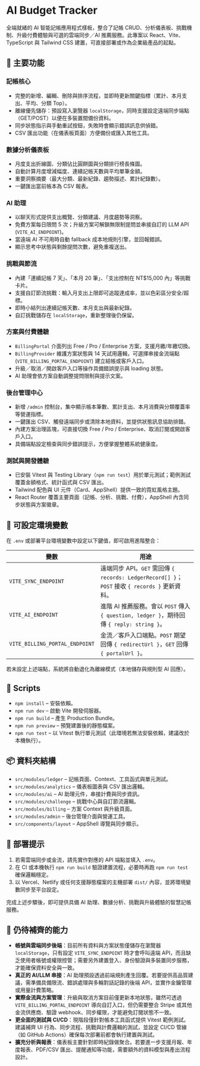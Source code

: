 # AI Budget Tracker

全端就緒的 AI 智能記帳應用程式樣板，整合了記帳 CRUD、分析儀表板、挑戰機制、升級付費體驗與可選的雲端同步／AI 推薦服務。此專案以 React、Vite、TypeScript 與 Tailwind CSS 建置，可直接部署或作為企業級產品的起點。

## 🌟 主要功能

### 記帳核心
- 完整的新增、編輯、刪除與排序流程，並即時更新關鍵指標（累計、本月支出、平均、分類 Top）。
- 離線優先儲存：預設寫入瀏覽器 `localStorage`，同時支援設定遠端同步端點（GET/POST）以便在多裝置間備份資料。
- 同步狀態指示與手動重試按鈕，失敗時會顯示錯誤訊息供偵錯。
- CSV 匯出功能（在儀表板頁面）方便備份或匯入其他工具。

### 數據分析儀表板
- 月度支出折線圖、分類佔比圓餅圖與分類排行榜長條圖。
- 自動計算月度增減幅度、連續記帳天數與平均單筆金額。
- 重要洞察摘要（最大分類、最新紀錄、趨勢描述、累計紀錄數）。
- 一鍵匯出當前帳本為 CSV 報表。

### AI 助理
- 以聊天形式提供支出概覽、分類建議、月度趨勢等洞察。
- 免費方案每日限問 5 次；升級方案可解鎖無限制提問並串接自訂的 LLM API (`VITE_AI_ENDPOINT`)。
- 當遠端 AI 不可用時自動 fallback 成本地規則引擎，並回報錯誤。
- 顯示思考中狀態與剩餘提問次數，避免重複送出。

### 挑戰與節流
- 內建「連續記帳 7 天」、「本月 20 筆」、「支出控制在 NT$15,000 內」等挑戰卡片。
- 支援自訂節流挑戰：輸入月支出上限即可追蹤達成率，並以色彩區分安全/超標。
- 即時小結列出連續記帳天數、本月支出與最新紀錄。
- 自訂挑戰儲存在 `localStorage`，重新整理後仍保留。

### 方案與付費體驗
- `BillingPortal` 介面列出 Free / Pro / Enterprise 方案，支援月繳/年繳切換。
- `BillingProvider` 維護方案狀態與 14 天試用邏輯，可選擇串接金流端點 (`VITE_BILLING_PORTAL_ENDPOINT`) 建立結帳或客戶入口。
- 升級／取消／開啟客戶入口等操作具備錯誤提示與 loading 狀態。
- AI 助理會依方案自動調整提問限制與提示文案。

### 後台管理中心
- 新增 `/admin` 控制台，集中顯示帳本筆數、累計支出、本月消費與分類覆蓋率等營運指標。
- 一鍵匯出 CSV、觸發遠端同步或清除本地資料，並提供狀態訊息協助排錯。
- 內建方案治理區塊，可直接切換 Free / Pro / Enterprise、取消訂閱或開啟客戶入口。
- 具備端點設定檢查與同步錯誤提示，方便掌握整體系統健康度。

### 測試與開發體驗
- 已安裝 Vitest 與 Testing Library（`npm run test`）用於單元測試；範例測試覆蓋金額格式、統計函式與 CSV 匯出。
- Tailwind 配色與 UI 元件（Card、AppShell）提供一致的霓虹風格主題。
- React Router 覆蓋主要頁面（記帳、分析、挑戰、付費），AppShell 內含同步狀態與方案徽章。

## 🔌 可設定環境變數
在 `.env` 或部署平台環境變數中設定以下鍵值，即可啟用進階整合：

| 變數 | 用途 |
|------|------|
| `VITE_SYNC_ENDPOINT` | 遠端同步 API。`GET` 需回傳 `{ records: LedgerRecord[] }`；`POST` 接收 `{ records }` 更新資料。 |
| `VITE_AI_ENDPOINT` | 進階 AI 推薦服務。會以 `POST` 傳入 `{ question, ledger }`，期待回傳 `{ reply: string }`。 |
| `VITE_BILLING_PORTAL_ENDPOINT` | 金流／客戶入口端點。`POST` 期望回傳 `{ redirectUrl }`，`GET` 回傳 `{ portalUrl }`。 |

若未設定上述端點，系統將自動退化為離線模式（本地儲存與規則型 AI 回應）。

## 🧪 Scripts
- `npm install` – 安裝依賴。
- `npm run dev` – 啟動 Vite 開發伺服器。
- `npm run build` – 產生 Production Bundle。
- `npm run preview` – 預覽建置後的靜態檔案。
- `npm run test` – 以 Vitest 執行單元測試（此環境若無法安裝依賴，建議改於本機執行）。

## 📦 資料夾結構
- `src/modules/ledger` – 記帳頁面、Context、工具函式與單元測試。
- `src/modules/analytics` – 儀表板圖表與 CSV 匯出邏輯。
- `src/modules/ai` – AI 助理元件，串接計費與同步資訊。
- `src/modules/challenge` – 挑戰中心與自訂節流邏輯。
- `src/modules/billing` – 方案 Context 與升級頁面。
- `src/modules/admin` – 後台管理介面與營運工具。
- `src/components/layout` – AppShell 導覽與同步顯示。

## 🚀 部署提示
1. 若需雲端同步或金流，請先實作對應的 API 端點並填入 `.env`。
2. 在 CI 或本機執行 `npm run build` 驗證建置流程，必要時再跑 `npm run test` 確保邏輯穩定。
3. 以 Vercel、Netlify 或任何支援靜態檔案的主機部署 `dist/` 內容，並將環境變數同步至平台設定。

完成上述步驟後，即可提供具備 AI 助理、數據分析、挑戰與升級體驗的智慧記帳服務。

## 🚧 仍待補齊的能力
- **帳號與雲端同步後端**：目前所有資料與方案狀態僅儲存在瀏覽器 `localStorage`，只有設定 `VITE_SYNC_ENDPOINT` 時才會呼叫遠端 API，而且缺乏使用者帳號或權限控管；需要另外建置登入、身份驗證與多裝置同步服務，才能確保資料安全與一致。
- **真正的 AI/LLM 串接**：AI 助理預設透過前端規則產生回覆。若要提供高品質建議，需準備具備限流、錯誤處理與多輪對話記錄的後端 API，並實作金鑰管理或用量計費策略。
- **實際金流與方案管理**：升級與取消方案目前僅更新本地狀態，雖然可透過 `VITE_BILLING_PORTAL_ENDPOINT` 導向自訂入口，但仍需要整合 Stripe 或其他金流供應商、驗證 webhook、同步權限，才能避免訂閱狀態不一致。
- **更全面的測試與 CI/CD**：現階段僅針對帳本工具函式提供 Vitest 範例測試。建議補齊 UI 行為、同步流程、挑戰與計費邏輯的測試，並設定 CI/CD 管線（如 GitHub Actions）確保每次部署前都會執行建置與測試。
- **擴充分析與報表**：儀表板主要針對即時紀錄做聚合。若要進一步支援月報、年度報表、PDF/CSV 匯出、提醒通知等功能，需要額外的資料模型與產出流程設計。
